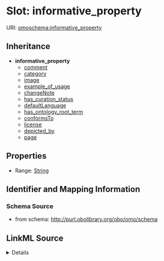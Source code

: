 # Slot: informative_property

URI: [omoschema:informative_property](http://purl.obolibrary.org/obo/omo/schema/informative_property)




## Inheritance

* **informative_property**
    * [comment](comment.md)
    * [category](category.md)
    * [image](image.md)
    * [example_of_usage](example_of_usage.md)
    * [changeNote](changeNote.md)
    * [has_curation_status](has_curation_status.md)
    * [defaultLanguage](defaultLanguage.md)
    * [has_ontology_root_term](has_ontology_root_term.md)
    * [conformsTo](conformsTo.md)
    * [license](license.md)
    * [depicted_by](depicted_by.md)
    * [page](page.md)







## Properties

* Range: [String](String.md)







## Identifier and Mapping Information







### Schema Source


* from schema: http://purl.obolibrary.org/obo/omo/schema




## LinkML Source

<details>
```yaml
name: informative_property
from_schema: http://purl.obolibrary.org/obo/omo/schema
rank: 1000
abstract: true
alias: informative_property
range: string

```
</details>